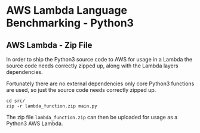 # AWS Lambda Language Benchmarking - Python3

## AWS Lambda - Zip File
In order to ship the Python3 source code to AWS for usage in a Lambda the source code needs correctly zipped up, along with the Lambda layers dependencies.

Fortunately there are no external dependencies only core Python3 functions are used, so just the source code needs correctly zipped up.

```
cd src/
zip -r lambda_function.zip main.py
```

The zip file `lambda_function.zip` can then be uploaded for usage as a Python3 AWS Lambda.
